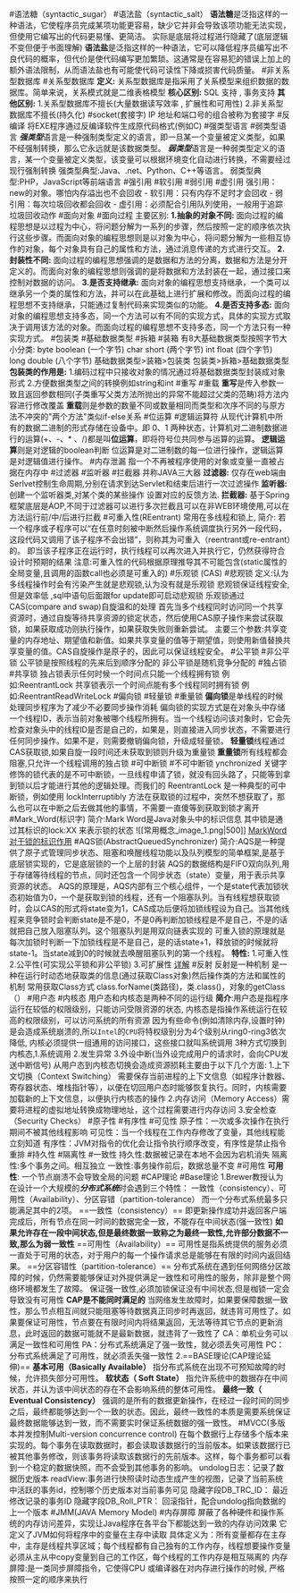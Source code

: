 #语法糖（syntactic_sugar） #语法盐（syntactic_salt）
	**语法糖**是泛指这样的一种语法，它使程序员完成某项功能更容易，缺少它并非会导致该项功能无法实现，但使用它编写出的代码更易懂、更简洁。
	实际是底层将过程进行隐藏了(底层逻辑不变但便于书面理解)
	**语法盐**是泛指这样的一种语法，它可以降低程序员编写出不良代码的概率，但代价是使代码编写更加繁琐。这通常是在容易犯的错误上加上的额外语法限制，从而语法盐也有可能使代码可读性下降或损害代码质量。
#非关系型数据库 #关系型数据库 
	**定义:** 关系型数据库是指采用了关系模型来组织数据的数据库。简单来说，关系模式就是二维表格模型
	**核心区别:**  SQL 支持  ,  事务支持
	**其他区别:** 
	1.关系型数据库不擅长(大量数据读写效率  ,  扩展性和可用性)
	2.非关系型数据库不擅长(持久化)
#socket(套接字)
	IP 地址和端口号的组合被称为套接字
#反编译
	将EXE程序通过反编译软件生成原代码格式(例如C)
#强类型语言 #弱类型语言
	***强类型***语言是一种强制类型定义的语言，即一旦某一个变量被定义类型，如果不经强制转换，那么它永远就是该数据类型。 
	***弱类型***语言是一种弱类型定义的语言，某一个变量被定义类型，该变量可以根据环境变化自动进行转换，不需要经过现行强制转换
	强类型典型:Java、.net、Python、C++等语言。  弱类型典型:PHP，JavaScript等前端语言
#强引用 #软引用 #弱引用 #虚引用
	强引用：new的对象。哪怕内存溢出也不会回收
	-
	软引用：只有内存不足时才会回收
	-
	弱引用：每次垃圾回收都会回收
	-
	虚引用：必须配合引用队列使用，一般用于追踪垃圾回收动作
#面向对象 #面向过程
	主要区别:
	**1.抽象的对象不同:** 面向过程的编程思想是以过程为中心，将问题分解为一系列的步骤，然后按照一定的顺序依次执行这些步骤。而面向对象的编程思想则是以对象为中心，将问题分解为一些相互协作的对象，每个对象具有自己的属性和方法，通过消息传递的方式进行交互。
	**2.封装性不同:** 面向过程的编程思想强调的是数据和方法的分离，数据和方法是分开定义的。而面向对象的编程思想则强调的是将数据和方法封装在一起，通过接口来控制对数据的访问。
	**3.是否支持继承:** 面向对象的编程思想支持继承，一个类可以继承另一个类的属性和方法，并可以在此基础上进行扩展和修改。而面向过程的编程思想不支持继承，只能通过复制代码来实现类似的功能。
	**4.是否支持多态:** 面向对象的编程思想支持多态，同一个方法可以有不同的实现方式，具体的实现方式取决于调用该方法的对象。而面向过程的编程思想不支持多态，同一个方法只有一种实现方式。
#包装类 #基础数据类型 #拆箱 #装箱
	有8大基础数据类型按照字节大小分类:
	byte  boolean   (一个字节)  char   short  (两个字节) 
	 int float (四个字节)  long  double (八个字节)
	基础数据类型>装箱>包装类    包装类>拆箱>基础数据类型
	**包装类的作用是:**
	1.编码过程中只接收对象的情况通过将基础数据类型封装成对象形式
	2.方便数据类型之间的转换例如string和int
#重写 #重载
	**重写**是传入参数一致且返回参数相同(子类重写父类方法所抛出的异常不能超过父类的范畴)将方法内容进行修改覆盖
	**重载**则是参数的数量不同或数量相同而类型和次序不同的与原方法不冲突的"两个方法"类似if-else关系
#位运算 #逻辑运算符
	从现代计算机中所有的数据二进制的形式存储在设备中。即 0、1 两种状态，计算机对二进制数据进行的运算(+、-、* 、/)都是叫**位运算**，即将符号位共同参与运算的运算。
	**逻辑运算**则是对逻辑的boolean判断
	位运算是对二进制数的每一位进行操作，逻辑运算是对逻辑值进行操作。
#内存泄漏
	指一个不再被程序使用的对象或变量一直被占据在内存中
#过滤器 #监听器 #拦截器  并称JAVA三大器
	**过滤器:** 仅存在web端由Serlvet控制生命周期,分别在请求到达Servlet和结束后进行一次过滤操作
	**监听器:** 创建一个监听器类,对某个类的某些操作 设置对应的反馈方法.
	**拦截器:** 基于Spring框架底层是AOP,不同于过滤器可以进行多次拦截且可以在非WEB环境使用,可以在方法运行前/中/后进行拦截
#可重入性(REentrant)
	常用在多线程和锁上,
	简介:  若一个程序或子程序可以“在任意时刻被中断然后操作系统调度执行另外一段代码，这段代码又调用了该子程序不会出错”，则称其为可重入（reentrant或re-entrant）的。 即当该子程序正在运行时，执行线程可以再次进入并执行它，仍然获得符合设计时预期的结果
	注意:可重入性的代码根据原理推导其不可能包含(static属性的全局变量,且调用的函数call也必须是可重入的)
#乐观锁 (CAS) #悲观锁
	定义:认为多线程操作时会有污染产生就是悲观锁,认为没有就是乐观锁
	悲观锁保证线程安全,但是效率低  ,sql中语句后面跟for update即可启动悲观锁
	乐观锁通过CAS(compare and swap)自旋温和的处理
	首先当多个线程同时访问同一个共享资源时，通过自旋等待共享资源的锁定状态，然后使用CAS原子操作来尝试获取锁，如果获取成功则执行操作，如果获取失败则重新尝试。
	主要三个参数:共享变量的内存地址、期望值和新值。如果共享变量的值等于期望值，则使用新值替换共享变量的值。CAS自旋操作是原子的，因此可以保证线程安全。
#公平锁 #非公平锁
	公平锁是按照线程的先来后到顺序分配的
	非公平锁是随机竞争分配的
#独占锁 #共享锁
	独占锁表示任何时候一个时间点只能一个线程拥有锁  例如:ReentrantLock
	共享锁表示一个时间点能有多个线程同时拥有锁  例如:ReentrantReadWriteLock
#偏向锁 #轻量锁 #重量锁
	**偏向锁**是单线程的时候处理同步程序为了减少不必要同步操作消耗
	偏向锁的实现方式是在对象头中存储一个线程ID，表示当前对象被哪个线程所拥有。当一个线程访问该对象时，它会先检查对象头中的线程ID是否是自己的，如果是，则直接进入同步状态，不需要进行任何同步操作。如果不是，则需要撤销偏向锁，升级成轻量锁。
	**轻量锁**线程通过CAS获取锁,如果自旋一段时间还未获取到锁则升级为重量锁
	**重量锁**所有线程都会阻塞,只允许一个线程调用的独占锁
#可中断锁 #不可中断锁
	ynchronized 关键字修饰的锁代表的是不可中断锁，一旦线程申请了锁，就没有回头路了，只能等到拿到锁以后才能进行其他的逻辑处理。而我们的 ReentrantLock 是一种典型的可中断锁，例如使用 lockInterruptibly 方法在获取锁的过程中，突然不想获取了，那么也可以在中断之后去做其他的事情，不需要一直傻等到获取到锁才离开
#Mark_Word(标识字)
	简介:Mark Word是Java对象头中的标识信息
	其中锁是通过其标识的lock:XX 来表示锁的状态
	![[常用概念_image_1.png|500]]
	[MarkWord对于锁的标识作用](https://blog.csdn.net/scdn_cp/article/details/86491792)
#AQS锁(AbstractQueuedSynchronizer)
	简介:AQS是一种提供了原子式管理同步状态、阻塞和唤醒线程功能以及队列模型的简单框架,是基于底层锁实现的，它是底层锁的一个上层的封装
	AQS的数据结构是FIFO双向队列,用于存储等待线程的节点，同时还包含一个同步状态（state）变量，用于表示共享资源的状态。
	AQS的原理是，AQS内部有三个核心组件，一个是state代表加锁状态初始值为0，一个是获取到锁的线程，还有一个阻塞队列。当有线程想获取锁时，会以CAS的形式将state变为1，CAS成功后便将加锁线程设为自己。当其他线程来竞争锁时会判断state是不是0，不是0再判断加锁线程是不是自己，不是的话就把自己放入阻塞队列。这个阻塞队列是用双向链表实现的
	可重入锁的原理就是每次加锁时判断一下加锁线程是不是自己，是的话state+1，释放锁的时候就将state-1。当state减到0的时候就去唤醒阻塞队列的第一个线程。
	**特性:** 1.可重入性 2.公平性(可实现公平锁和非公平锁) 3.可扩展性
	[详解](https://tech.meituan.com/2019/12/05/aqs-theory-and-apply.html)
#反射
	反射是一种机制
	是一种在运行时动态地获取类的信息(通过获取Class对象)然后操作类的方法和属性的机制
	常用获取Class方式 class.forName(类路径)，类.class()，对象的getClass（）
#用户态 #内核态
	用户态和内核态是两种不同的运行级
	**简介**:用户态是指程序运行在较低的权限级别，只能访问受限资源的状态,  内核态是指操作系统运行在较高的权限级别，可以访问系统的所有资源
	因为有些命令(例如清除内存,设置时钟)是会造成系统崩溃的,所以`Intel`的`CPU`将特权级别分为4个级别从ring0-ring3依次降低,
	内核必须提供一组通用的访问接口，这些接口就叫系统调用
	3种方式切换到内核态,1.系统调用 2.发生异常 3.外设中断(当外设完成用户的请求时，会向CPU发送中断信号)
	从用户态到内核态切换会造成资源损耗主要由于以下几个方面:
	1.上下文切换（Context Switching） 需要保存当前进程的上下文信息（如程序计数器、寄存器状态、堆栈指针等），以便在切回用户态时能够恢复执行。同时，内核需要加载新的上下文信息，以便执行内核态的操作
	2.内存访问（Memory Access）需要将进程的虚拟地址转换成物理地址，这个过程需要进行内存访问
	3.安全检查（Security Checks）
#原子性 #有序性 #可见性 
	原子性：一次或多次操作在执行期间不被其他线程影响
	可见性：当一个线程在工作内存修改了变量，其他线程能立刻知道
	有序性：JVM对指令的优化会让指令执行顺序改变，有序性是禁止指令重排
#持久性 #隔离性 #一致性
	持久性:数据被记录在本地不会因为宕机消失
	隔离性:多个事务之间。相互独立
	一致性:事务操作前后，数据总量不变
#可用性 
	**可用性**: 一个节点崩溃不会导致全局的问题
#CAP理论 #Base理论
	1.Brewer教授认为在设计一个大规模的***分布式系统***时会遇到三个特性：
	一致性（consistency）、可用性（Availability）、分区容错（partition-tolerance）
	而一个分布式系统最多只能满足其中的2项。
	==一致性（consistency）==
	即更新操作成功并返回客户端完成后，所有节点在同一时间的数据完全一致，不能存在中间状态(强一致性)
	**如果允许存在一段中间状态,但是最终数据一致称之为最终一致性,允许部分数据不一致,那么为弱一致性**
	==可用性（Availability）==
	可用性是指系统提供的服务必须一直处于可用的状态，对于用户的每一个操作请求总是能够在有限的时间内返回结果。
	==分区容错性（partition-tolerance）==
	分布式系统在遇到任何网络分区故障的时候，仍然需要能够保证对外提供满足一致性和可用性的服务，除非是整个网络环境都发生了故障。
	保证强一致性,必须加锁保证没有中间状态,但是枷锁一定会导致没有可用性
	**CAP是不能同时满足的**
	当网络发生故障时，如果要保障数据一致性，那么节点相互间就只能阻塞等待数据真正同步时再返回，就违背可用性了。如果要保证可用性，节点要在有限时间内将结果返回，无法等待其它节点的更新消息，此时返回的数据可能就不是最新数据，就违背了一致性了
	CA：单机业务可以满足一致性和可用性
	PA：分布式系统满足了强一致性，就必须丢失可用性
	PC：分布式系统满足了可用性，就必须丢失强一致性
	2.==BASE理论(CAP理论延伸)==
	**基本可用（Basically Available）**
	指分布式系统在出现不可预知故障的时候，允许损失部分可用性。
	**软状态（ Soft State）**
	指允许系统中的数据存在中间状态，并认为该中间状态的存在不会影响系统的整体可用性。
	**最终一致（ Eventual Consistency）**
	强调的是所有的数据更新操作，在经过一段时间的同步之后，最终都能够达到一个一致的状态。因此，最终一致性的本质是需要系统保证最终数据能够达到一致，而不需要实时保证系统数据的强一致性。
#MVCC(多版本并发控制Multi-version concurrence control)
	在每个数据行上存储多个版本来实现的。每个事务在读取数据时，都会读取该数据行的当前版本。如果该数据行已被其他事务修改，则该事务将读取该数据行的先前版本。这样，每个事务都可以看到一个稳定的数据快照，而不会受到其他事务的影响。
	undolog日志：记录了数据历史版本
	readView:事务进行快照读时动态生成产生的视图，记录了当前系统中活跃的事务id，控制哪个历史版本对当前事务可见
	隐藏字段DB_TRC_ID： 最近修改记录的事务ID 
	隐藏字段DB_Roll_PTR： 回滚指针，配合undolog指向数据的上一个版本
#JMM(JAVA Memory Model) #内存屏障
	屏蔽了各种硬件和操作系统的内存访问差异，实现让Java程序在各平台下都能达到一致的内存访问效果
	它定义了JVM如何将程序中的变量在主存中读取
	具体定义为：所有变量都存在主存中，主存是线程共享区域；每个线程都有自己独有的工作内存，线程想要操作变量必须从主从中copy变量到自己的工作区，每个线程的工作内存是相互隔离的
	内存屏障:是一类同步屏障指令，它使得CPU 或编译器在对内存进行操作的时候, 严格按照一定的顺序来执行










